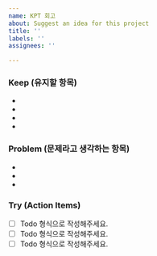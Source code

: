 ```yaml
---
name: KPT 회고
about: Suggest an idea for this project
title: ''
labels: ''
assignees: ''

---
```


### Keep (유지할 항목)
-
-
-
-

### Problem (문제라고 생각하는 항목)
-
-
-


### Try (Action Items)
 - [ ] Todo 형식으로 작성해주세요.
 - [ ] Todo 형식으로 작성해주세요.
 - [ ] Todo 형식으로 작성해주세요.
